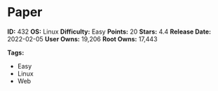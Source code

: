 # Paper

**ID:** 432
**OS:** Linux
**Difficulty:** Easy
**Points:** 20
**Stars:** 4.4
**Release Date:** 2022-02-05
**User Owns:** 19,206
**Root Owns:** 17,443

**Tags:**
- Easy
- Linux
- Web

